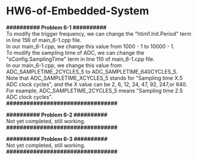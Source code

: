 # HW6-of-Embedded-System

**########## Problem 6-1 ##########**  
To modify the trigger frequency, we can change the "htim1.Init.Period" term in line 156 of main_6-1.cpp file.  
In our main_6-1.cpp, we change this value from 1000 - 1 to 10000 - 1.  
To modify the sampling time of ADC, we can change the "sConfig.SamplingTime" term in line 110 of main_6-1.cpp file.  
In our main_6-1.cpp, we change this value from ADC_SAMPLETIME_2CYCLES_5 to ADC_SAMPLETIME_640CYCLES_5.  
Note that ADC_SAMPLETIME_XCYCLES_5 stands for "Sampling time X.5 ADC clock cycles", and the X value can be 2, 6, 12, 24, 47, 92, 247,or 640. For example, ADC_SAMPLETIME_2CYCLES_5 means "Sampling time 2.5 ADC clock cycles".  
**#################################**  

**########## Problem 6-2 ##########**  
Not yet completed, still working.  
**#################################**  

**########## Problem 6-3 ##########**  
Not yet completed, still working.  
**#################################**  
